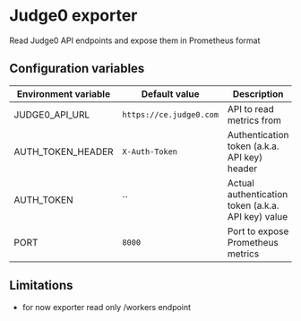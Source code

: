 Judge0 exporter
===============

Read Judge0 API endpoints and expose them in Prometheus format

Configuration variables
-----------------------

| Environment variable | Default value | Description |
|-|-|-|
| JUDGE0_API_URL | `https://ce.judge0.com` | API to read metrics from |
| AUTH_TOKEN_HEADER | `X-Auth-Token` | Authentication token (a.k.a. API key) header |
| AUTH_TOKEN | `` | Actual authentication token (a.k.a. API key) value |
| PORT | `8000` | Port to expose Prometheus metrics |

Limitations
-----------

* for now exporter read only /workers endpoint
